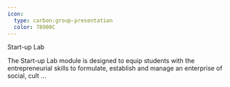 ```yaml
---
icon:
  type: carbon:group-presentation
  color: 78909C
---
```

Start-up Lab

The Start-up Lab module is designed to equip students with the entrepreneurial skills to formulate, establish and manage an enterprise of social, cult ... 
